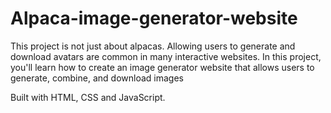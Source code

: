 # Alpaca-image-generator-website
This project is not just about alpacas. Allowing users to generate and download avatars are common in many interactive websites. In this project, you'll learn how to create an image generator website that allows users to generate, combine, and download images

Built with HTML, CSS and JavaScript.
